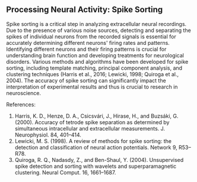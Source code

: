 ## Processing Neural Activity: Spike Sorting

Spike sorting is a critical step in analyzing extracellular neural recordings. Due to the presence of various noise sources, detecting and separating the spikes of individual neurons from the recorded signals is essential for accurately determining different neurons' firing rates and patterns. Identifying different neurons and their firing patterns is crucial for understanding brain function and developing treatments for neurological disorders. Various methods and algorithms have been developed for spike sorting, including template matching, principal component analysis, and clustering techniques (Harris et al., 2016; Lewicki, 1998; Quiroga et al., 2004). The accuracy of spike sorting can significantly impact the interpretation of experimental results and thus is crucial to research in neuroscience.

References:
1. Harris, K. D., Henze, D. A., Csicsvári, J., Hirase, H., and Buzsáki, G. (2000). Accuracy of tetrode spike separation as determined by simultaneous intracellular and extracellular measurements. J. Neurophysiol. 84, 401–414.
2. Lewicki, M. S. (1998). A review of methods for spike sorting: the detection and classification of neural action potentials. Network 9, R53–R78.
3. Quiroga, R. Q., Nadasdy, Z., and Ben-Shaul, Y. (2004). Unsupervised spike detection and sorting with wavelets and superparamagnetic clustering. Neural Comput. 16, 1661–1687.
